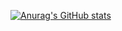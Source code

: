 [![Anurag's GitHub stats](https://github-readme-stats.vercel.app/api?username=Lucid1ty&show_icons=true&theme=cobalt)](https://github.com/anuraghazra/github-readme-stats)
